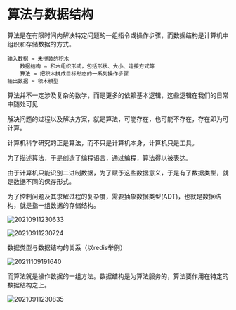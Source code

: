 # 算法与数据结构

算法是在有限时间内解决特定问题的一组指令或操作步骤，而数据结构是计算机中组织和存储数据的方式。

```text
输入数据 ≈ 未拼装的积木
    数据结构 ≈ 积木组织形式，包括形状、大小、连接方式等
    算法 ≈ 把积木拼成目标形态的一系列操作步骤
输出数据 ≈ 积木模型
```

算法并不一定涉及复杂的数学，而是更多的依赖基本逻辑，这些逻辑在我们的日常中随处可见

解决问题的过程以及解决方案，就是算法，可能存在，也可能不存在，存在即为可计算。

计算机科学研究的正是算法，而不只是计算机本身，计算机只是工具。

为了描述算法，于是创造了编程语言，通过编程，算法得以被表达。

由于计算机只能识别二进制数据，为了赋予这些数据意义，于是有了数据类型，就是数据不同的保存形式。

为了控制问题及其求解过程的复杂度，需要抽象数据类型(ADT)，也就是数据结构，就是指一组数据的存储结构。

![20210911230633](http://image.zuoright.com/20210911230633.png)

![20210911230724](http://image.zuoright.com/20210911230724.png)

数据类型与数据结构的关系（以redis举例）

![20211109191640](http://image.zuoright.com/20211109191640.png)

而算法就是操作数据的一组方法。数据结构是为算法服务的，算法要作用在特定的数据结构之上。

![20210911230835](http://image.zuoright.com/20210911230835.png)
